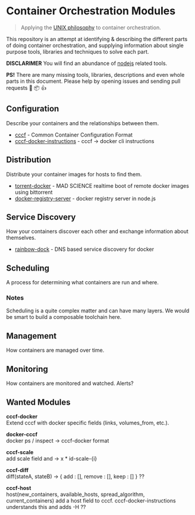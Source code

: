 # Container Orchestration Modules

> Applying the [UNIX philosophy](http://en.wikipedia.org/wiki/Unix_philosophy) to container orchestration.

This repository is an attempt at identifying & describing the different parts of doing container orchestration, and supplying information about single purpose tools, libraries and techniques to solve each part.

**DISCLARIMER** You will find an abundance of [nodejs](http://nodejs.org/) related tools.  

**PS!** There are many missing tools, libraries, descriptions and even whole parts in this document. Please help by opening issues and sending pull requests :santa: :package: :+1:

## Configuration

Describe your containers and the relationships between them.

* [cccf](https://github.com/asbjornenge/cccf) - Common Container Configuration Format
* [cccf-docker-instructions](https://github.com/asbjornenge/cccf-docker-instructions) - cccf -> docker cli instructions

## Distribution

Distribute your container images for hosts to find them.

* [torrent-docker](https://github.com/mafintosh/torrent-docker) - MAD SCIENCE realtime boot of remote docker images using bittorrent
* [docker-registry-server](https://github.com/mafintosh/docker-registry-server) - docker registry server in node.js

## Service Discovery

How your containers discover each other and exchange information about themselves.

* [rainbow-dock](https://github.com/asbjornenge/rainbow-dock) - DNS based service discovery for docker

## Scheduling

A process for determining what containers are run and where.

### Notes

Scheduling is a quite complex matter and can have many layers. We would be smart to build a composable toolchain here.

## Management

How containers are managed over time.

## Monitoring

How containers are monitored and watched. Alerts?

## Wanted Modules

**cccf-docker**  
Extend cccf with docker specific fields (links, volumes_from, etc.).

**docker-cccf**    
docker ps / inspect -> cccf-docker format

**cccf-scale**  
add scale field and -> x \* id-scale-{i}

**cccf-diff**  
diff(stateA, stateB) -> { add : [], remove : [], keep : [] } ??

**cccf-host**  
host(new_containers, available_hosts, spread_algorithm, current_containers) add a host field to cccf. cccf-docker-instructions understands this and adds -H ??
